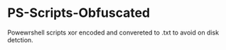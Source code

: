 # PS-Scripts-Obfuscated
Powewrshell scripts xor encoded and convereted to .txt to avoid on disk detction.  
